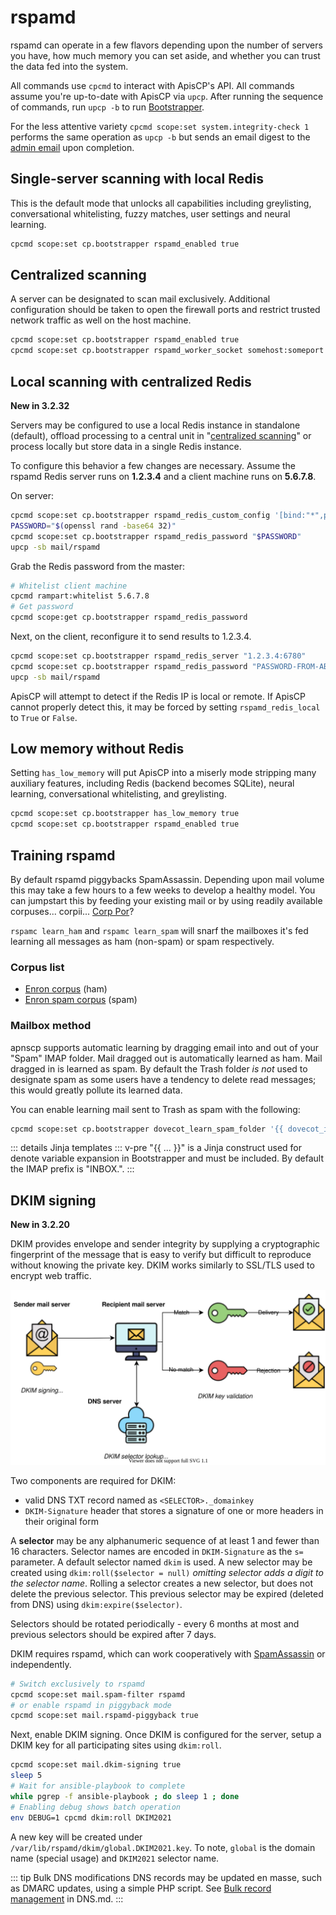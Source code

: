# rspamd

rspamd can operate in a few flavors depending upon the number of servers you have, how much memory you can set aside, and whether you can trust the data fed into the system.

All commands use `cpcmd`  to interact with ApisCP's API. All commands assume you're up-to-date with ApisCP via `upcp`. After running the sequence of commands, run `upcp -b` to run [Bootstrapper](Bootstrapper.md).

For the less attentive variety `cpcmd scope:set system.integrity-check 1` performs the same operation as `upcp -b` but sends an email digest to the [admin email](https://hq.apiscp.com/apnscp-3-0-beta-released/#bootstrapper-job-support) upon completion.

## Single-server scanning with local Redis

This is the default mode that unlocks all capabilities including greylisting, conversational whitelisting, fuzzy matches, user settings and neural learning.

```bash
cpcmd scope:set cp.bootstrapper rspamd_enabled true
```

## Centralized scanning

A server can be designated to scan mail exclusively. Additional configuration should be taken to open the firewall ports and restrict trusted network traffic as well on the host machine.

```bash
cpcmd scope:set cp.bootstrapper rspamd_enabled true
cpcmd scope:set cp.bootstrapper rspamd_worker_socket somehost:someport
```

## Local scanning with centralized Redis

**New in 3.2.32**

Servers may be configured to use a local Redis instance in standalone (default), offload processing to a central unit in "[centralized scanning](#centralized-scanning)" or process locally but store data in a single Redis instance.

To configure this behavior a few changes are necessary. Assume the rspamd Redis server runs on **1.2.3.4** and a client machine runs on **5.6.7.8**.

On server:

```bash
cpcmd scope:set cp.bootstrapper rspamd_redis_custom_config '[bind:"*",port:6780]'
PASSWORD="$(openssl rand -base64 32)"
cpcmd scope:set cp.bootstrapper rspamd_redis_password "$PASSWORD"
upcp -sb mail/rspamd
```
Grab the Redis password from the master:

```bash
# Whitelist client machine
cpcmd rampart:whitelist 5.6.7.8
# Get password
cpcmd scope:get cp.bootstrapper rspamd_redis_password
```

Next, on the client, reconfigure it to send results to 1.2.3.4.
```bash
cpcmd scope:set cp.bootstrapper rspamd_redis_server "1.2.3.4:6780"
cpcmd scope:set cp.bootstrapper rspamd_redis_password "PASSWORD-FROM-ABOVE-COMMAND"
upcp -sb mail/rspamd
```

ApisCP will attempt to detect if the Redis IP is local or remote. If ApisCP cannot properly detect this, it may be forced by setting `rspamd_redis_local` to `True` or `False`.


## Low memory without Redis

Setting `has_low_memory` will put ApisCP  into a miserly mode stripping many auxiliary features, including Redis (backend becomes SQLite), neural learning, conversational whitelisting, and greylisting.

```bash
cpcmd scope:set cp.bootstrapper has_low_memory true
cpcmd scope:set cp.bootstrapper rspamd_enabled true
```

## Training rspamd

By default rspamd piggybacks SpamAssassin. Depending upon mail volume this may take a few hours to a few weeks to develop a healthy model. You can jumpstart this by feeding your existing mail or by using readily available corpuses... corpii... [Corp Por](https://uo.stratics.com/content/basics/spells_archive.shtml)?

`rspamc learn_ham` and `rspamc learn_spam` will snarf the mailboxes it's fed learning all messages as ham (non-spam) or spam respectively.

### Corpus list

- [Enron corpus](https://www.cs.cmu.edu/~./enron/) (ham)
- [Enron spam corpus](http://nlp.cs.aueb.gr/software_and_datasets/Enron-Spam/index.html) (spam)

### Mailbox method

apnscp supports automatic learning by dragging email into and out of your "Spam" IMAP folder. Mail dragged out is automatically learned as ham. Mail dragged in is learned as spam. By default the Trash folder *is not* used to designate spam as some users have a tendency to delete read messages; this would greatly pollute its learned data.

You can enable learning mail sent to Trash as spam with the following:

```bash
cpcmd scope:set cp.bootstrapper dovecot_learn_spam_folder '{{ dovecot_imap_root }}Trash'
```

::: details Jinja templates
::: v-pre
"{{ ... }}" is a Jinja construct used for denote variable expansion in Bootstrapper and must be included. By default the IMAP prefix is "INBOX.".
:::

## DKIM signing
**New in 3.2.20**

DKIM provides envelope and sender integrity by supplying a cryptographic fingerprint of the message that is easy to verify but difficult to reproduce without knowing the private key. DKIM works similarly to SSL/TLS used to encrypt web traffic.

![DKIM process](./images/dkim-overview.svg)

Two components are required for DKIM:
- valid DNS TXT record named as `<SELECTOR>._domainkey`
- `DKIM-Signature` header that stores a signature of one or more headers in their original form

A **selector** may be any alphanumeric sequence of at least 1 and fewer than 16 characters. Selector names are encoded in `DKIM-Signature` as the `s=` parameter. A default selector named `dkim` is used. A new selector may be created using `dkim:roll($selector = null)` *omitting selector adds a digit to the selector name*. Rolling a selector creates a new selector, but does not delete the previous selector. This previous selector may be expired (deleted from DNS) using `dkim:expire($selector)`. 

Selectors should be rotated periodically - every 6 months at most and previous selectors should be expired after 7 days.

DKIM requires rspamd, which can work cooperatively with [SpamAssassin](SpamAssassin.md) or independently.

```bash
# Switch exclusively to rspamd
cpcmd scope:set mail.spam-filter rspamd
# or enable rspamd in piggyback mode
cpcmd scope:set mail.rspamd-piggyback true
```

Next, enable DKIM signing. Once DKIM is configured for the server, setup a DKIM key for all participating sites using `dkim:roll`.

```bash
cpcmd scope:set mail.dkim-signing true
sleep 5
# Wait for ansible-playbook to complete
while pgrep -f ansible-playbook ; do sleep 1 ; done
# Enabling debug shows batch operation
env DEBUG=1 cpcmd dkim:roll DKIM2021
```
A new key will be created under `/var/lib/rspamd/dkim/global.DKIM2021.key`. To note, `global` is the domain name (special usage) and `DKIM2021` selector name.

::: tip Bulk DNS modifications
DNS records may be updated en masse, such as DMARC updates, using a simple PHP script. See [Bulk record management](DNS.md#bulk-record-management) in DNS.md.
:::
